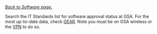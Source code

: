 [_Back to Software page._]({{site.baseurl}}/software/)

Search the IT Standards list for software approval status at GSA. For the most up-to-date data, check [GEAR](https://ea.gsa.gov/#!/applications). Note you must be on GSA wireless or the [VPN]({{site.baseurl}}/virtual-desktop) to do so.
